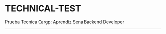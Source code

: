 # TECHNICAL-TEST
Prueba Tecnica Cargp: Aprendiz Sena Backend Developer
****************************************************************


